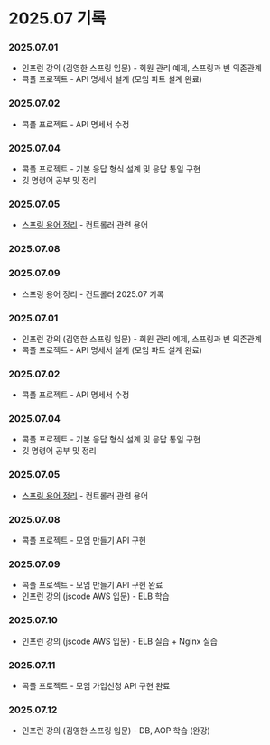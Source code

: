 # 2025.07 기록</br>

### 2025.07.01
* 인프런 강의 (김영한 스프링 입문) - 회원 관리 예제, 스프링과 빈 의존관계 
* 콕플 프로젝트 - API 명세서 설계 (모임 파트 설계 완료) 

### 2025.07.02
* 콕플 프로젝트 - API 명세서 수정

### 2025.07.04
* 콕플 프로젝트 - 기본 응답 형식 설계 및 응답 통일 구현
* 깃 명령어 공부 및 정리 

### 2025.07.05
* [스프링 용어 정리](https://sweltering-diadem-a68.notion.site/22655b9ff8dd80efafa9de16a58a6c9e?pvs=74) - 컨트롤러 관련 용어

### 2025.07.08

### 2025.07.09
* 스프링 용어 정리 - 컨트롤러 2025.07 기록</br>

### 2025.07.01
* 인프런 강의 (김영한 스프링 입문) - 회원 관리 예제, 스프링과 빈 의존관계 
* 콕플 프로젝트 - API 명세서 설계 (모임 파트 설계 완료) 

### 2025.07.02
* 콕플 프로젝트 - API 명세서 수정

### 2025.07.04
* 콕플 프로젝트 - 기본 응답 형식 설계 및 응답 통일 구현
* 깃 명령어 공부 및 정리 

### 2025.07.05
* [스프링 용어 정리](https://sweltering-diadem-a68.notion.site/22655b9ff8dd80efafa9de16a58a6c9e?pvs=74) - 컨트롤러 관련 용어

### 2025.07.08
* 콕플 프로젝트 - 모임 만들기 API 구현
  
### 2025.07.09
* 콕플 프로젝트 - 모임 만들기 API 구현 완료 
* 인프런 강의 (jscode AWS 입문) - ELB 학습
  
### 2025.07.10
* 인프런 강의 (jscode AWS 입문) - ELB 실습 + Nginx 실습

### 2025.07.11
* 콕플 프로젝트 - 모임 가입신청 API 구현 완료

### 2025.07.12
* 인프런 강의 (김영한 스프링 입문) - DB, AOP 학습 (완강)
